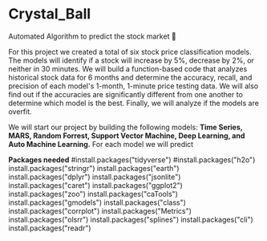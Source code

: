 # Crystal_Ball
Automated Algorithm to predict the stock market 🔮

For this project we created a total of six stock price classification models. The models will identify if a stock will increase by 5%, decrease by 2%, or neither in 30 minutes. We will build a function-based code that analyzes historical stock data for 6 months and determine the accuracy, recall, and precision of each model's 1-month, 1-minute price testing data. We will also find out if the accuracies are significantly different from one another to determine which model is the best. Finally, we will analyze if the models are overfit.

We will start our project by building the following models: **Time Series, MARS, Random Forrest, Support Vector Machine, Deep Learning, and Auto Machine Learning.**
For each model we will predict 


**Packages needed**
#install.packages("tidyverse")
#install.packages("h2o")
install.packages("stringr")
install.packages("earth")
install.packages("dplyr")
install.packages("jsonlite")
install.packages("caret")
install.packages("ggplot2")
install.packages("zoo")
install.packages("caTools")
install.packages("gmodels")
install.packages("class")
install.packages("corrplot")
install.packages("Metrics")
install.packages("olsrr")
install.packages("splines")
install.packages("cli")
install.packages("readr")
